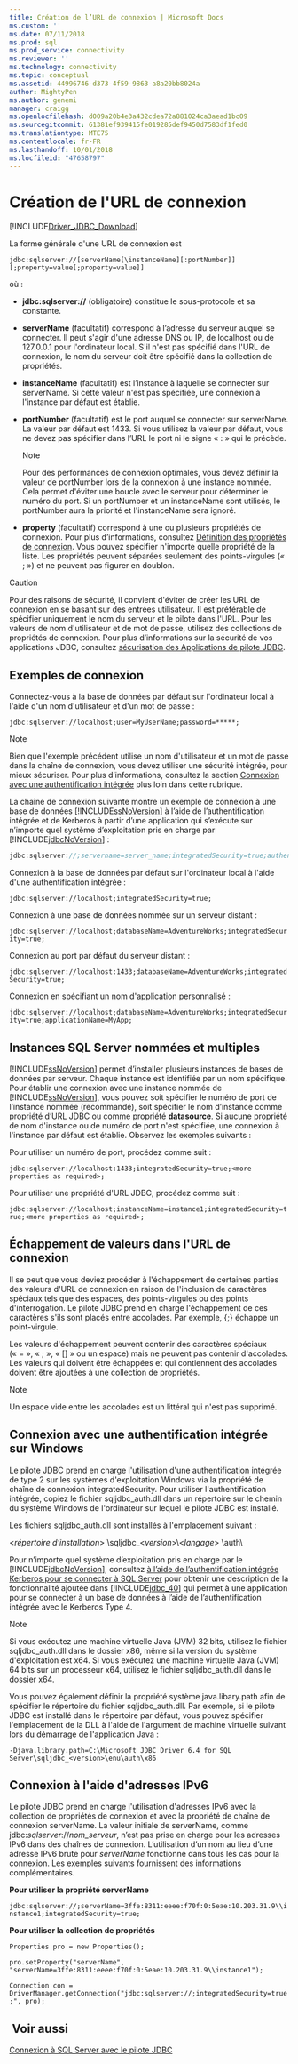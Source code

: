 ```yaml
---
title: Création de l’URL de connexion | Microsoft Docs
ms.custom: ''
ms.date: 07/11/2018
ms.prod: sql
ms.prod_service: connectivity
ms.reviewer: ''
ms.technology: connectivity
ms.topic: conceptual
ms.assetid: 44996746-d373-4f59-9863-a8a20bb8024a
author: MightyPen
ms.author: genemi
manager: craigg
ms.openlocfilehash: d009a20b4e3a432cdea72a881024ca3aead1bc09
ms.sourcegitcommit: 61381ef939415fe019285def9450d7583df1fed0
ms.translationtype: MTE75
ms.contentlocale: fr-FR
ms.lasthandoff: 10/01/2018
ms.locfileid: "47658797"
---
```

# <a name="building-the-connection-url"></a>Création de l'URL de connexion
[!INCLUDE[Driver_JDBC_Download](../../includes/driver_jdbc_download.md)]

  La forme générale d'une URL de connexion est  
  
 `jdbc:sqlserver://[serverName[\instanceName][:portNumber]][;property=value[;property=value]]`  
  
 où :  
  
-   **jdbc:sqlserver://** (obligatoire) constitue le sous-protocole et sa constante.  
  
-   **serverName** (facultatif) correspond à l’adresse du serveur auquel se connecter. Il peut s'agir d'une adresse DNS ou IP, de localhost ou de 127.0.0.1 pour l'ordinateur local. S'il n'est pas spécifié dans l'URL de connexion, le nom du serveur doit être spécifié dans la collection de propriétés.  
  
-   **instanceName** (facultatif) est l’instance à laquelle se connecter sur serverName. Si cette valeur n'est pas spécifiée, une connexion à l'instance par défaut est établie.  
  
-   **portNumber** (facultatif) est le port auquel se connecter sur serverName. La valeur par défaut est 1433. Si vous utilisez la valeur par défaut, vous ne devez pas spécifier dans l’URL le port ni le signe « : » qui le précède.  
  
    > [!NOTE]  
    >  Pour des performances de connexion optimales, vous devez définir la valeur de portNumber lors de la connexion à une instance nommée. Cela permet d'éviter une boucle avec le serveur pour déterminer le numéro du port. Si un portNumber et un instanceName sont utilisés, le portNumber aura la priorité et l'instanceName sera ignoré.  
  
-   **property** (facultatif) correspond à une ou plusieurs propriétés de connexion. Pour plus d’informations, consultez [Définition des propriétés de connexion](../../connect/jdbc/setting-the-connection-properties.md). Vous pouvez spécifier n'importe quelle propriété de la liste. Les propriétés peuvent séparées seulement des points-virgules (« ; ») et ne peuvent pas figurer en doublon.  
  
> [!CAUTION]  
>  Pour des raisons de sécurité, il convient d'éviter de créer les URL de connexion en se basant sur des entrées utilisateur. Il est préférable de spécifier uniquement le nom du serveur et le pilote dans l'URL. Pour les valeurs de nom d'utilisateur et de mot de passe, utilisez des collections de propriétés de connexion. Pour plus d’informations sur la sécurité de vos applications JDBC, consultez [sécurisation des Applications de pilote JDBC](../../connect/jdbc/securing-jdbc-driver-applications.md).  
  
## <a name="connection-examples"></a>Exemples de connexion  
 Connectez-vous à la base de données par défaut sur l'ordinateur local à l'aide d'un nom d'utilisateur et d'un mot de passe :  
  
 `jdbc:sqlserver://localhost;user=MyUserName;password=*****;`  
  
> [!NOTE]  
>  Bien que l'exemple précédent utilise un nom d'utilisateur et un mot de passe dans la chaîne de connexion, vous devez utiliser une sécurité intégrée, pour mieux sécuriser. Pour plus d’informations, consultez la section [Connexion avec une authentification intégrée](#Connectingintegrated) plus loin dans cette rubrique.  
  
 La chaîne de connexion suivante montre un exemple de connexion à une base de données [!INCLUDE[ssNoVersion](../../includes/ssnoversion-md.md)] à l’aide de l’authentification intégrée et de Kerberos à partir d’une application qui s’exécute sur n’importe quel système d’exploitation pris en charge par [!INCLUDE[jdbcNoVersion](../../includes/jdbcnoversion_md.md)] :  
  
```java
jdbc:sqlserver://;servername=server_name;integratedSecurity=true;authenticationScheme=JavaKerberos  
```  
  
 Connexion à la base de données par défaut sur l'ordinateur local à l'aide d'une authentification intégrée :  
  
 `jdbc:sqlserver://localhost;integratedSecurity=true;`  
  
 Connexion à une base de données nommée sur un serveur distant :  
  
 `jdbc:sqlserver://localhost;databaseName=AdventureWorks;integratedSecurity=true;`  
  
 Connexion au port par défaut du serveur distant :  
  
 `jdbc:sqlserver://localhost:1433;databaseName=AdventureWorks;integratedSecurity=true;`  
  
 Connexion en spécifiant un nom d'application personnalisé :  
  
 `jdbc:sqlserver://localhost;databaseName=AdventureWorks;integratedSecurity=true;applicationName=MyApp;`  
  
## <a name="named-and-multiple-sql-server-instances"></a>Instances SQL Server nommées et multiples  
 [!INCLUDE[ssNoVersion](../../includes/ssnoversion-md.md)] permet d’installer plusieurs instances de bases de données par serveur. Chaque instance est identifiée par un nom spécifique. Pour établir une connexion avec une instance nommée de [!INCLUDE[ssNoVersion](../../includes/ssnoversion-md.md)], vous pouvez soit spécifier le numéro de port de l’instance nommée (recommandé), soit spécifier le nom d’instance comme propriété d’URL JDBC ou comme propriété **datasource**. Si aucune propriété de nom d'instance ou de numéro de port n'est spécifiée, une connexion à l'instance par défaut est établie. Observez les exemples suivants :  
  
 Pour utiliser un numéro de port, procédez comme suit :  
  
 `jdbc:sqlserver://localhost:1433;integratedSecurity=true;<more properties as required>;`  
  
 Pour utiliser une propriété d'URL JDBC, procédez comme suit :  
  
 `jdbc:sqlserver://localhost;instanceName=instance1;integratedSecurity=true;<more properties as required>;`  
  
## <a name="escaping-values-in-the-connection-url"></a>Échappement de valeurs dans l'URL de connexion  
 Il se peut que vous deviez procéder à l'échappement de certaines parties des valeurs d'URL de connexion en raison de l'inclusion de caractères spéciaux tels que des espaces, des points-virgules ou des points d'interrogation. Le pilote JDBC prend en charge l'échappement de ces caractères s'ils sont placés entre accolades. Par exemple, {;} échappe un point-virgule.  
  
 Les valeurs d'échappement peuvent contenir des caractères spéciaux (« = », « ; », « [] » ou un espace) mais ne peuvent pas contenir d'accolades. Les valeurs qui doivent être échappées et qui contiennent des accolades doivent être ajoutées à une collection de propriétés.  
  
> [!NOTE]  
>  Un espace vide entre les accolades est un littéral qui n'est pas supprimé.  
  
##  <a name="Connectingintegrated"></a> Connexion avec une authentification intégrée sur Windows  
 Le pilote JDBC prend en charge l'utilisation d'une authentification intégrée de type 2 sur les systèmes d'exploitation Windows via la propriété de chaîne de connexion integratedSecurity. Pour utiliser l'authentification intégrée, copiez le fichier sqljdbc_auth.dll dans un répertoire sur le chemin du système Windows de l'ordinateur sur lequel le pilote JDBC est installé.  
  
 Les fichiers sqljdbc_auth.dll sont installés à l'emplacement suivant :  
  
 \<*répertoire d’installation*> \sqljdbc_\<*version*>\\<*langage*> \auth\  
  
 Pour n’importe quel système d’exploitation pris en charge par le [!INCLUDE[jdbcNoVersion](../../includes/jdbcnoversion_md.md)], consultez [à l’aide de l’authentification intégrée Kerberos pour se connecter à SQL Server](../../connect/jdbc/using-kerberos-integrated-authentication-to-connect-to-sql-server.md) pour obtenir une description de la fonctionnalité ajoutée dans [!INCLUDE[jdbc_40](../../includes/jdbc_40_md.md)] qui permet à une application pour se connecter à un base de données à l’aide de l’authentification intégrée avec le Kerberos Type 4.  
  
> [!NOTE]  
>  Si vous exécutez une machine virtuelle Java (JVM) 32 bits, utilisez le fichier sqljdbc_auth.dll dans le dossier x86, même si la version du système d'exploitation est x64. Si vous exécutez une machine virtuelle Java (JVM) 64 bits sur un processeur x64, utilisez le fichier sqljdbc_auth.dll dans le dossier x64.  
  
 Vous pouvez également définir la propriété système java.libary.path afin de spécifier le répertoire du fichier sqljdbc_auth.dll. Par exemple, si le pilote JDBC est installé dans le répertoire par défaut, vous pouvez spécifier l'emplacement de la DLL à l'aide de l'argument de machine virtuelle suivant lors du démarrage de l'application Java :  
  
 `-Djava.library.path=C:\Microsoft JDBC Driver 6.4 for SQL Server\sqljdbc_<version>\enu\auth\x86`  
  
## <a name="connecting-with-ipv6-addresses"></a>Connexion à l'aide d'adresses IPv6  
 Le pilote JDBC prend en charge l'utilisation d'adresses IPv6 avec la collection de propriétés de connexion et avec la propriété de chaîne de connexion serverName. La valeur initiale de serverName, comme jdbc:*sqlserver*://*nom_serveur*, n’est pas prise en charge pour les adresses IPv6 dans des chaînes de connexion. L’utilisation d’un nom au lieu d’une adresse IPv6 brute pour *serverName* fonctionne dans tous les cas pour la connexion. Les exemples suivants fournissent des informations complémentaires.  
  
 **Pour utiliser la propriété serverName**  
  
 `jdbc:sqlserver://;serverName=3ffe:8311:eeee:f70f:0:5eae:10.203.31.9\\instance1;integratedSecurity=true;`  
  
 **Pour utiliser la collection de propriétés**  
  
 `Properties pro = new Properties();`  
  
 `pro.setProperty("serverName", "serverName=3ffe:8311:eeee:f70f:0:5eae:10.203.31.9\\instance1");`  
  
 `Connection con = DriverManager.getConnection("jdbc:sqlserver://;integratedSecurity=true;", pro);`  
  
## <a name="see-also"></a> Voir aussi  
 [Connexion à SQL Server avec le pilote JDBC](../../connect/jdbc/connecting-to-sql-server-with-the-jdbc-driver.md)  
  
  

